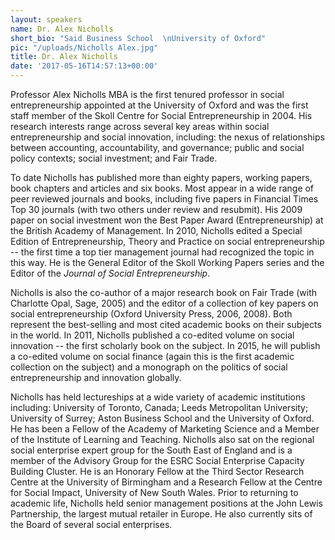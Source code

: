 ```yaml
---
layout: speakers
name: Dr. Alex Nicholls
short_bio: "Said Business School  \nUniversity of Oxford"
pic: "/uploads/Nicholls Alex.jpg"
title: Dr. Alex Nicholls
date: '2017-05-16T14:57:13+00:00'
---
```

Professor Alex Nicholls MBA is the first tenured professor in social entrepreneurship appointed at the University of Oxford and was the first staff member of the Skoll Centre for Social Entrepreneurship in 2004. His research interests range across several key areas within social entrepreneurship and social innovation, including: the nexus of relationships between accounting, accountability, and governance; public and social policy contexts; social investment; and Fair Trade.

To date Nicholls has published more than eighty papers, working papers, book chapters and articles and six books. Most appear in a wide range of peer reviewed journals and books, including five papers in Financial Times Top 30 journals (with two others under review and resubmit). His 2009 paper on social investment won the Best Paper Award (Entrepreneurship) at the British Academy of Management. In 2010, Nicholls edited a Special Edition of Entrepreneurship, Theory and Practice on social entrepreneurship -- the first time a top tier management journal had recognized the topic in this way. He is the General Editor of the Skoll Working Papers series and the Editor of the *Journal of Social Entrepreneurship*.

Nicholls is also the co-author of a major research book on Fair Trade (with Charlotte Opal, Sage, 2005) and the editor of a collection of key papers on social entrepreneurship (Oxford University Press, 2006, 2008). Both represent the best-selling and most cited academic books on their subjects in the world. In 2011, Nicholls published a co-edited volume on social innovation -- the first scholarly book on the subject. In 2015, he will publish a co-edited volume on social finance (again this is the first academic collection on the subject) and a monograph on the politics of social entrepreneurship and innovation globally.

Nicholls has held lectureships at a wide variety of academic institutions including: University of Toronto, Canada; Leeds Metropolitan University; University of Surrey; Aston Business School and the University of Oxford. He has been a Fellow of the Academy of Marketing Science and a Member of the Institute of Learning and Teaching. Nicholls also sat on the regional social enterprise expert group for the South East of England and is a member of the Advisory Group for the ESRC Social Enterprise Capacity Building Cluster. He is an Honorary Fellow at the Third Sector Research Centre at the University of Birmingham and a Research Fellow at the Centre for Social Impact, University of New South Wales. Prior to returning to academic life, Nicholls held senior management positions at the John Lewis Partnership, the largest mutual retailer in Europe. He also currently sits of the Board of several social enterprises.
